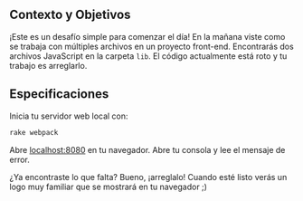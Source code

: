 ## Contexto y Objetivos

¡Este es un desafío simple para comenzar el día! En la mañana viste como se trabaja con múltiples archivos en un proyecto front-end. Encontrarás dos archivos JavaScript en la carpeta `lib`. El código actualmente está roto y tu trabajo es arreglarlo.

## Especificaciones

Inicia tu servidor web local con:

```bash
rake webpack
```

Abre [localhost:8080](http://localhost:8080) en tu navegador. Abre tu consola y lee el mensaje de error.

¿Ya encontraste lo que falta? Bueno, ¡arreglalo! Cuando esté listo verás un logo muy familiar que se mostrará en tu navegador ;)
